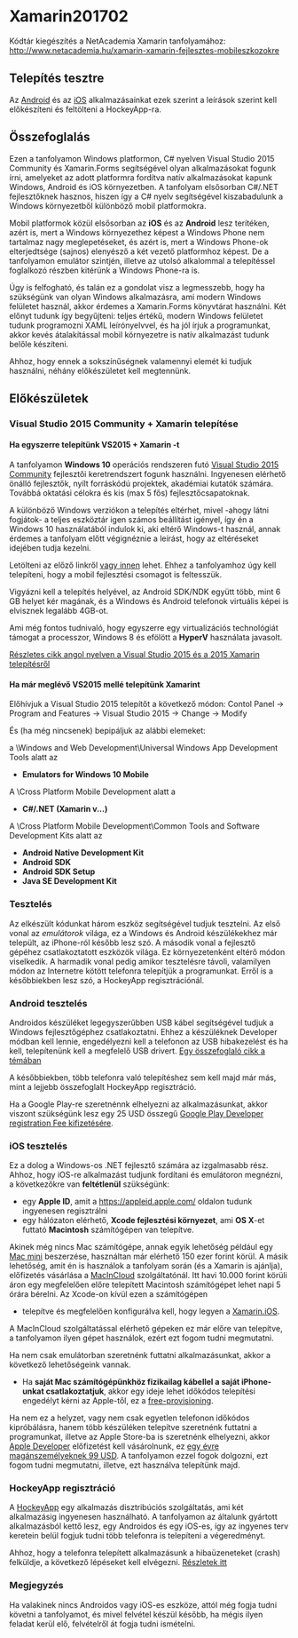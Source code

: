 # Xamarin201702
Kódtár kiegészítés a NetAcademia Xamarin tanfolyamához: http://www.netacademia.hu/xamarin-xamarin-fejlesztes-mobileszkozokre

## Telepítés tesztre

Az [Android](https://github.com/Xamarin201702/Xamarin201702/blob/master/Android.md) és az [iOS](https://github.com/Xamarin201702/Xamarin201702/blob/master/iOS.md) alkalmazásainkat ezek szerint a leírások szerint kell előkészíteni és feltölteni a HockeyApp-ra.

## Összefoglalás
Ezen a tanfolyamon Windows platformon, C# nyelven Visual Studio 2015 Community és Xamarin.Forms segítségével olyan alkalmazásokat fogunk írni, amelyeket az adott platformra fordítva natív alkalmazásokat kapunk Windows, Android és iOS környezetben. A tanfolyam elsősorban C#/.NET fejlesztőknek hasznos, hiszen így a C# nyelv segítségével kiszabadulunk a Windows környezetből különböző mobil platformokra.

Mobil platformok közül elsősorban az **iOS** és az **Android** lesz terítéken, azért is, mert a Windows környezethez képest a Windows Phone nem tartalmaz nagy meglepetéseket, és azért is, mert a Windows Phone-ok elterjedtsége (sajnos) elenyésző a két vezető platformhoz képest. De a tanfolyamon emulátor szintjén, illetve az utolsó alkalommal a telepítéssel foglalkozó részben kitérünk a Windows Phone-ra is.

Úgy is felfogható, és talán ez a gondolat visz a legmesszebb, hogy ha szükségünk van olyan Windows alkalmazásra, ami modern Windows felületet használ, akkor érdemes a Xamarin.Forms könyvtárat használni. Két előnyt tudunk így begyűjteni: teljes értékű, modern Windows felületet tudunk programozni XAML leírónyelvvel, és ha jól írjuk a programunkat, akkor kevés átalakítással mobil környezetre is natív alkalmazást tudunk belőle készíteni.

Ahhoz, hogy ennek a sokszínűségnek valamennyi elemét ki tudjuk használni, néhány előkészületet kell megtennünk.

## Előkészületek
### Visual Studio 2015 Community + Xamarin telepítése
#### Ha egyszerre telepítünk VS2015 + Xamarin -t

A tanfolyamon **Windows 10** operációs rendszeren futó [Visual Studio 2015 Community](https://www.visualstudio.com/vs/community/) fejlesztői keretrendszert fogunk használni. Ingyenesen elérhető önálló fejlesztők, nyílt forráskódú projektek, akadémiai kutatók számára. Továbbá oktatási célokra és kis (max 5 fős) fejlesztőcsapatoknak.

A különböző Windows verziókon a telepítés eltérhet, mivel -ahogy látni fogjátok- a teljes eszköztár igen számos beállítást igényel, így én a Windows 10 használatából indulok ki, aki eltérő Windows-t használ, annak érdemes a tanfolyam előtt végignéznie a leírást, hogy az eltéréseket idejében tudja kezelni.

Letölteni az előző linkről [vagy innen](https://www.visualstudio.com/free-developer-offers/) lehet. Ehhez a tanfolyamhoz úgy kell telepíteni, hogy a mobil fejlesztési csomagot is feltesszük.

Vigyázni kell a telepítés helyével, az Android SDK/NDK együtt több, mint 6 GB helyet kér magának, és a Windows és Android telefonok virtuális képei is elvisznek legalább 4GB-ot.

Ami még fontos tudnivaló, hogy egyszerre egy virtualizációs technológiát támogat a processzor, Windows 8 és efölött a **HyperV** használata javasolt.

[Részletes cikk angol nyelven a Visual Studio 2015 és a 2015 Xamarin telepítésről](https://msdn.microsoft.com/en-us/library/mt613162.aspx)

#### Ha már meglévő VS2015 mellé telepítünk Xamarint
Előhívjuk a Visual Studio 2015 telepítőt a következő módon: 
Contol Panel -> Program and Features -> Visual Studio 2015 -> Change -> Modify

És (ha még nincsenek) bepipáljuk az alábbi elemeket:

a \Windows and Web Development\Universal Windows App Development Tools alatt az 
- **Emulators for Windows 10 Mobile**

A \Cross Platform Mobile Development  alatt a 
- **C#/.NET (Xamarin v...)**

A \Cross Platform Mobile Development\Common Tools and Software Development Kits alatt az
- **Android Native Development Kit**
- **Android SDK**
- **Android SDK Setup**
- **Java SE Development Kit**

### Tesztelés
Az elkészült kódunkat három eszköz segítségével tudjuk tesztelni. Az első vonal az *emulátorok* világa, ez a Windows és Android készülékekhez már települt, az iPhone-ról később lesz szó. A második vonal a fejlesztő gépéhez csatlakoztatott eszközök világa. Ez környezetenként eltérő módon viselkedik. A harmadik vonal pedig amikor tesztelésre távoli, valamilyen módon az Internetre kötött telefonra telepítjük a programunkat. Erről is a későbbiekben lesz szó, a HockeyApp regisztrációnál.

### Android tesztelés
Androidos készüléket legegyszerűbben USB kábel segítségével tudjuk a Windows fejlesztőgéphez csatlakoztatni. Ehhez a készüléknek Developer módban kell lennie, engedélyezni kell a telefonon az USB hibakezelést és ha kell, telepítenünk kell a megfelelő USB drivert. [Egy összefoglaló cikk a témában](https://developer.xamarin.com/guides/android/getting_started/installation/set_up_device_for_development/)

A későbbiekben, több telefonra való telepítéshez sem kell majd már más, mint a lejjebb összefoglalt HockeyApp regisztráció.

Ha a Google Play-re szeretnénnk elhelyezni az alkalmazásunkat, akkor viszont szükségünk lesz egy 25 USD összegű [Google Play Developer registration Fee kifizetésére](https://play.google.com/apps/publish/signup/).

### iOS tesztelés
Ez a dolog a Windows-os .NET fejlesztő számára az izgalmasabb rész. Ahhoz, hogy iOS-re alkalmazást tudjunk fordítani és emulátoron megnézni, a következőkre van **feltétlenül** szükségünk:
- egy **Apple ID**, amit a https://appleid.apple.com/ oldalon tudunk ingyenesen regisztrálni
- egy hálózaton elérhető, **Xcode fejlesztési környezet**, ami **OS X**-et futtató **Macintosh** számítógépen van telepítve. 

Akinek még nincs Mac számítógépe, annak egyik lehetőség például egy [Mac mini](http://www.apple.com/hu/mac-mini/) beszerzése, használtan már elérhető 150 ezer forint körül. A másik lehetőség, amit én is használok a tanfolyam során (és a Xamarin is ajánlja), előfizetés vásárlása a [MacInCloud](http://www.macincloud.com/pricing/compare) szolgáltatónál. Itt havi 10.000 forint körüli áron egy megfelelően előre telepített Macintosh számítógépet lehet napi 5 órára bérelni. Az Xcode-on kívül ezen a számítógépen

- telepítve és megfelelően konfigurálva kell, hogy legyen a [Xamarin.iOS](https://developer.xamarin.com/guides/ios/getting_started/installation/mac/).

A MacInCloud szolgáltatással elérhető gépeken ez már előre van telepítve, a tanfolyamon ilyen gépet használok, ezért ezt fogom tudni megmutatni.

Ha nem csak emulátorban szeretnénk futtatni alkalmazásunkat, akkor a következő lehetőségeink vannak.

- Ha **saját Mac számítógépünkhöz fizikailag kábellel a saját iPhone-unkat csatlakoztatjuk**, akkor egy ideje lehet időkódos telepítési engedélyt kérni az Apple-től, ez a [free-provisioning](https://developer.xamarin.com/guides/ios/getting_started/installation/device_provisioning/free-provisioning/).

Ha nem ez a helyzet, vagy nem csak egyetlen telefonon időkódos kipróbálásra, hanem több készüléken telepítve szeretnénk futtatni a programunkat, illetve az Apple Store-ba is szeretnénk elhelyezni, akkor [Apple Developer](https://developer.apple.com/app-store/subscriptions/) előfizetést kell vásárolnunk, ez [egy évre magánszemélyeknek 99 USD](). A tanfolyamon ezzel fogok dolgozni, ezt fogom tudni megmutatni, illetve, ezt használva telepítünk majd.

### HockeyApp regisztráció

A [HockeyApp](http://hockeyapp.net/) egy alkalmazás disztribúciós szolgáltatás, ami két alkalmazásig ingyenesen használható. A tanfolyamon az általunk gyártott alkalmazásból kettő lesz, egy Androidos és egy iOS-es, így az ingyenes terv keretein belül fogjuk tudni több telefonra is telepíteni a végeredményt.

Ahhoz, hogy a telefonra telepített alkalmazásunk a hibaüzeneteket (crash) felküldje, a következő lépéseket kell elvégezni. [Részletek itt](https://components.xamarin.com/gettingstarted/hockeyappandroid)

### Megjegyzés
Ha valakinek nincs Androidos vagy iOS-es eszköze, attól még fogja tudni követni a tanfolyamot, és mivel felvétel készül később, ha mégis ilyen feladat kerül elő, felvételről át fogja tudni ismételni.
